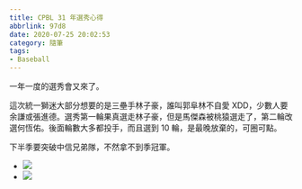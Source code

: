 ```yaml
---
title: CPBL 31 年選秀心得
abbrlink: 97d8
date: 2020-07-25 20:02:53
category: 隨筆
tags:
- Baseball
---
```

一年一度的選秀會又來了。
<!-- more -->
這次統一獅迷大部分想要的是三壘手林子豪，誰叫郭阜林不自愛 XDD，少數人要余謙或張進德。選秀第一輪果真選走林子豪，但是馬傑森被桃猿選走了，第二輪改選何恆佑。後面輪數大多都投手，而且選到 10 輪，是最晚放棄的，可圈可點。

下半季要突破中信兄弟隊，不然拿不到季冠軍。
* ![](https://i.imgur.com/29KB55l.png)
* ![](https://i.imgur.com/HPXQkd2.png)